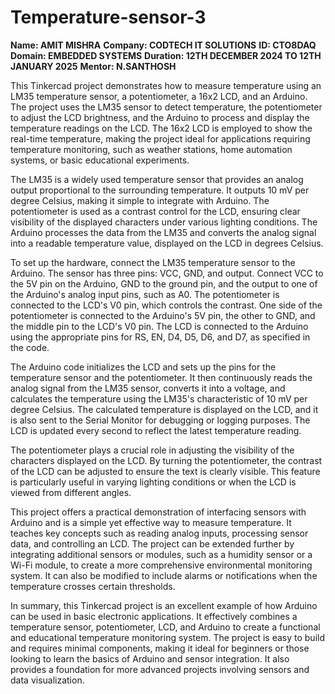 # Temperature-sensor-3
**Name: AMIT MISHRA** 
**Company: CODTECH IT SOLUTIONS**
**ID: CTO8DAQ**
**Domain: EMBEDDED SYSTEMS**
**Duration: 12TH DECEMBER 2024 TO 12TH JANUARY 2025**
**Mentor: N.SANTHOSH**

This Tinkercad project demonstrates how to measure temperature using an LM35 temperature sensor, a potentiometer, a 16x2 LCD, and an Arduino. The project uses the LM35 sensor to detect temperature, the potentiometer to adjust the LCD brightness, and the Arduino to process and display the temperature readings on the LCD. The 16x2 LCD is employed to show the real-time temperature, making the project ideal for applications requiring temperature monitoring, such as weather stations, home automation systems, or basic educational experiments.

The LM35 is a widely used temperature sensor that provides an analog output proportional to the surrounding temperature. It outputs 10 mV per degree Celsius, making it simple to integrate with Arduino. The potentiometer is used as a contrast control for the LCD, ensuring clear visibility of the displayed characters under various lighting conditions. The Arduino processes the data from the LM35 and converts the analog signal into a readable temperature value, displayed on the LCD in degrees Celsius.

To set up the hardware, connect the LM35 temperature sensor to the Arduino. The sensor has three pins: VCC, GND, and output. Connect VCC to the 5V pin on the Arduino, GND to the ground pin, and the output to one of the Arduino's analog input pins, such as A0. The potentiometer is connected to the LCD's V0 pin, which controls the contrast. One side of the potentiometer is connected to the Arduino's 5V pin, the other to GND, and the middle pin to the LCD's V0 pin. The LCD is connected to the Arduino using the appropriate pins for RS, EN, D4, D5, D6, and D7, as specified in the code.

The Arduino code initializes the LCD and sets up the pins for the temperature sensor and the potentiometer. It then continuously reads the analog signal from the LM35 sensor, converts it into a voltage, and calculates the temperature using the LM35's characteristic of 10 mV per degree Celsius. The calculated temperature is displayed on the LCD, and it is also sent to the Serial Monitor for debugging or logging purposes. The LCD is updated every second to reflect the latest temperature reading.

The potentiometer plays a crucial role in adjusting the visibility of the characters displayed on the LCD. By turning the potentiometer, the contrast of the LCD can be adjusted to ensure the text is clearly visible. This feature is particularly useful in varying lighting conditions or when the LCD is viewed from different angles.

This project offers a practical demonstration of interfacing sensors with Arduino and is a simple yet effective way to measure temperature. It teaches key concepts such as reading analog inputs, processing sensor data, and controlling an LCD. The project can be extended further by integrating additional sensors or modules, such as a humidity sensor or a Wi-Fi module, to create a more comprehensive environmental monitoring system. It can also be modified to include alarms or notifications when the temperature crosses certain thresholds.

In summary, this Tinkercad project is an excellent example of how Arduino can be used in basic electronic applications. It effectively combines a temperature sensor, potentiometer, LCD, and Arduino to create a functional and educational temperature monitoring system. The project is easy to build and requires minimal components, making it ideal for beginners or those looking to learn the basics of Arduino and sensor integration. It also provides a foundation for more advanced projects involving sensors and data visualization.
